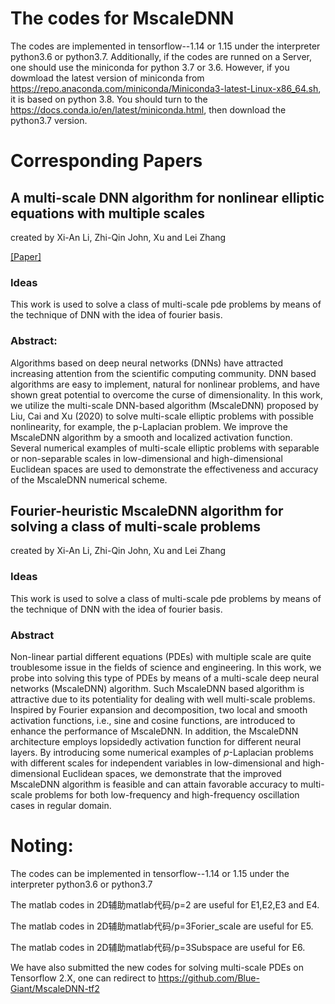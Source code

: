 # The codes for MscaleDNN 
The codes are implemented in tensorflow--1.14 or 1.15 under the interpreter python3.6 or python3.7.  Additionally, if the codes are runned on a Server, one should use the miniconda for python 3.7 or 3.6. However, if you dowmload the latest version of miniconda from https://repo.anaconda.com/miniconda/Miniconda3-latest-Linux-x86_64.sh, it is based on python 3.8.  You should turn to the https://docs.conda.io/en/latest/miniconda.html, then download the python3.7 version.

# Corresponding Papers

## A multi-scale DNN algorithm for nonlinear elliptic equations with multiple scales  
created by Xi-An Li, Zhi-Qin John, Xu and Lei Zhang

[[Paper]](https://arxiv.org/pdf/2009.14597.pdf)

### Ideas
This work is used to solve a class of multi-scale pde problems by means of the technique of DNN with the idea of fourier basis.

### Abstract: 
Algorithms based on deep neural networks (DNNs) have attracted increasing attention from the scientific computing community. DNN based algorithms are easy to implement, natural for nonlinear problems, and have shown great potential to overcome the curse of dimensionality. In this work, we utilize the multi-scale DNN-based algorithm (MscaleDNN) proposed by Liu, Cai and Xu (2020) to solve multi-scale elliptic problems with possible nonlinearity, for example, the p-Laplacian problem. We improve the MscaleDNN algorithm by a smooth and localized activation function. Several numerical examples of multi-scale elliptic problems with separable or non-separable scales in low-dimensional and high-dimensional Euclidean spaces are used to demonstrate the effectiveness and accuracy of the MscaleDNN numerical scheme.

## Fourier-heuristic MscaleDNN algorithm for solving a class of multi-scale problems
created by Xi-An Li, Zhi-Qin John, Xu and Lei Zhang

### Ideas
This work is used to solve a class of multi-scale pde problems by means of the technique of DNN with the idea of fourier basis.

### Abstract
Non-linear partial different equations (PDEs) with multiple scale are quite troublesome issue in the fields of science and engineering. In this work, we probe into solving this type of PDEs by means of a multi-scale deep neural networks (MscaleDNN) algorithm. Such MscaleDNN based algorithm is attractive due to its potentiality for dealing with well multi-scale problems. Inspired by Fourier expansion and decomposition, two local and smooth activation functions, i.e., sine and cosine functions, are introduced to enhance the performance of MscaleDNN. In addition, the MscaleDNN architecture employs lopsidedly activation function for different neural layers. By introducing some numerical examples of $p$-Laplacian problems with different scales for independent variables in low-dimensional and high-dimensional Euclidean spaces, we demonstrate that the improved MscaleDNN algorithm is feasible and can attain favorable accuracy to multi-scale problems for both low-frequency and high-frequency oscillation cases in regular domain.

# Noting:
The codes can be implemented in tensorflow--1.14 or 1.15 under the interpreter python3.6 or python3.7

The matlab codes in 2D辅助matlab代码/p=2 are useful for E1,E2,E3 and E4.

The matlab codes in 2D辅助matlab代码/p=3Forier_scale are useful for E5.

The matlab codes in 2D辅助matlab代码/p=3Subspace are useful for E6.

We have also submitted the new codes for solving multi-scale PDEs on Tensorflow 2.X, one can redirect to https://github.com/Blue-Giant/MscaleDNN-tf2
